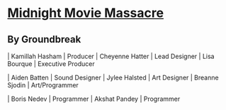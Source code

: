 # [Midnight Movie Massacre](https://duckduckgo.com)
## By Groundbreak
| Kamillah Hasham | Producer
| Cheyenne Hatter | Lead Designer
| Lisa Bourque | Executive Producer

| Aiden Batten | Sound Designer
| Jylee Halsted | Art Designer
| Breanne Sjodin | Art/Programmer

| Boris Nedev | Programmer
| Akshat Pandey | Programmer
